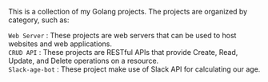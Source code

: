 This is a collection of my Golang projects. The projects are organized by category, such as:

`Web Server` : These projects are web servers that can be used to host websites and web applications.
<br/>
`CRUD API` : These projects are RESTful APIs that provide Create, Read, Update, and Delete operations on a resource.
<br />
`Slack-age-bot` : These project make use of Slack API for calculating our age.
